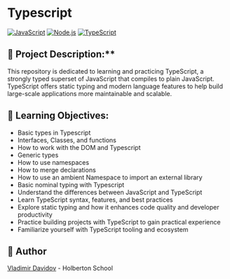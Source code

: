 # Typescript

[![JavaScript](https://img.shields.io/badge/-JavaScript-F7DF1E?style=flat&logo=javascript&logoColor=black)](https://developer.mozilla.org/en-US/docs/Web/JavaScript)
[![Node.js](https://img.shields.io/badge/-Node.js-339933?style=flat&logo=node.js&logoColor=white)](https://nodejs.org/)
[![TypeScript](https://img.shields.io/badge/-TypeScript-007ACC?style=flat&logo=typescript&logoColor=white)](https://www.typescriptlang.org/)


## 🧐 Project Description:**

This repository is dedicated to learning and practicing TypeScript, a strongly typed superset of JavaScript that compiles to plain JavaScript. TypeScript offers static typing and modern language features to help build large-scale applications more maintainable and scalable.


## 📖 Learning Objectives:

- Basic types in Typescript
- Interfaces, Classes, and functions
- How to work with the DOM and Typescript
- Generic types
- How to use namespaces
- How to merge declarations
- How to use an ambient Namespace to import an external library
- Basic nominal typing with Typescript
- Understand the differences between JavaScript and TypeScript
- Learn TypeScript syntax, features, and best practices
- Explore static typing and how it enhances code quality and developer productivity
- Practice building projects with TypeScript to gain practical experience
- Familiarize yourself with TypeScript tooling and ecosystem

##  🙇 Author

[Vladimir Davidov](https://github.com/v-dav) - Holberton School
